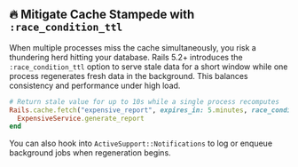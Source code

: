 ## 🔥 Mitigate Cache Stampede with `:race_condition_ttl`

When multiple processes miss the cache simultaneously, you risk a thundering herd hitting your database. Rails 5.2+ introduces the `:race_condition_ttl` option to serve stale data for a short window while one process regenerates fresh data in the background. This balances consistency and performance under high load.

```ruby
# Return stale value for up to 10s while a single process recomputes
Rails.cache.fetch("expensive_report", expires_in: 5.minutes, race_condition_ttl: 10.seconds) do
  ExpensiveService.generate_report
end
```

You can also hook into `ActiveSupport::Notifications` to log or enqueue background jobs when regeneration begins.